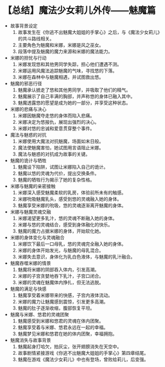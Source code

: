 # 【总结】魔法少女莉儿外传——魅魔篇

-   故事背景设定
    1.  故事发生在《你逃不出魅魔大姐姐的手掌心》之后，与《魔法少女莉儿》的共斗路线相关。
    2.  主要角色为魅魔和米娜，米娜是风之巫女。
    3.  段落中提及魅魔的魔力来源和米娜的魔法能力。
-   米娜的担忧与行动
    1.  米娜发现悠和其他男同学失踪，担心他们遭遇不测。
    2.  米娜运用风魔法追踪魅魔的气味，寻找悠的下落。
    3.  米娜在森林中与魅魔相遇，并试图救出悠。
-   魅魔的邪恶行径
    1.  魅魔承认掳走了悠和其他男同学，并吸取了他们的精气。
    2.  魅魔展示了自己丰满的胸部，并声称悠的身体已融入其中。
    3.  魅魔透露悠的愿望是成为她的一部分，并享受这种状态。
-   米娜的悲痛与决心
    1.  米娜因魅魔夺走悠的身体而陷入悲痛。
    2.  米娜决定为悠报仇，展现出强烈的决心。
    3.  米娜对悠的忠诚和爱意贯穿整个事件。
-   魔法与魅惑的对抗
    1.  米娜使用大魔法对抗魅魔，场面如末日般。
    2.  魔法使魅魔害怕，她试图用言语阻止米娜。
    3.  魔法与魅惑的对抗成为故事的关键。
-   魅魔的诡计与牺牲
    1.  魅魔设下陷阱，试图让米娜陷入自己的诡计。
    2.  魅魔以悠的灵魂为代价，提出交换条件。
    3.  魅魔的牺牲行为揭示了她的复杂性格。
-   米娜与魅魔的亲密接触
    1.  米娜深入感受魅魔柔软的乳房，体验前所未有的触感。
    2.  米娜吮吸魅魔乳头，感受到悠的灵魂融入她的身体。
    3.  魅魔享受米娜的吮吸，悠的灵魂逐渐离开魅魔的身体。
-   米娜与魅魔灵魂交融
    1.  米娜渴望更多乳汁，悠的灵魂不断融入她的身体。
    2.  米娜与悠的灵魂结合，感受到身体融化的快乐。
    3.  魅魔的魔力占据米娜的身体，开始软化她。
-   米娜的身体变化与灵魂融合
    1.  米娜饮下最后一口母乳，悠的灵魂完全融入她的身体。
    2.  米娜的身体开始发光，与魅魔的母乳混合。
    3.  米娜失去意识，身体化为乳白色液体，与魅魔的乳汁融合。
-   魅魔吞噬米娜的情景
    1.  魅魔将米娜的阴部吞入体内，引发高潮。
    2.  米娜的子宫贪婪地吞下乳汁，子宫口闭合。
    3.  米娜的灵魂在魅魔体内挣扎，但无法逃脱。
-   魅魔的满足与快感
    1.  魅魔享受着米娜带来的快感，子宫内液体流动。
    2.  米娜的魔力让魅魔感到震惊，引发更多高潮。
    3.  魅魔的肚子逐渐收缩，腹部恢复平坦。
-   魅魔与米娜、悠君的灵魂团聚
    1.  魅魔感受到米娜和悠君的灵魂在体内团聚。
    2.  魅魔享受着与米娜、悠君永远在一起的幸福。
    3.  魅魔梦见米娜和悠君在她的体内团聚，幸福拥抱。
-   魅魔消失与故事背景
    1.  魅魔起身打哈欠，拍灰尘，张开翅膀消失在天空中。
    2.  故事剧情紧接游戏《你逃不出魅魔大姐姐的手掌心》第四章结尾。
    3.  魅魔在游戏《魔法少女莉儿》中也有登场，曾败给莉儿，后变强。